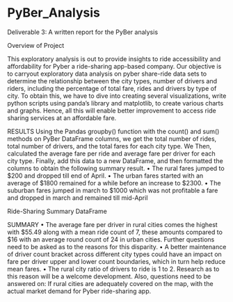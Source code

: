 # PyBer_Analysis

Deliverable 3: A written report for the PyBer analysis

Overview of Project

This exploratory analysis is out to provide insights to ride accessibility and affordability for Pyber a ride-sharing app-based company.
Our objective is to carryout exploratory data analysis on pyber share-ride data sets to determine the relationship between the city types, number of drivers and riders, including the percentage of total fare, rides and drivers by type of city.
To obtain this, we have to dive into creating several visualizations, write python scripts using panda’s library and matplotlib, to create various charts and graphs.
Hence, all this will enable better improvement to access ride sharing services at an affordable fare.

RESULTS
Using the Pandas groupby() function with the count() and sum() methods on PyBer DataFrame columns, we get the total number of rides, total number of drivers, and the total fares for each city type. We Then, calculated the average fare per ride and average fare per driver for each city type. Finally, add this data to a new DataFrame, and then formatted the columns to obtain the following summary result.
• The rural fares jumped to $200 and dropped till end of April.
• The urban fares started with an average of $1800 remained for a while before an increase to $2300.
• The suburban fares jumped in march to $1000 which was not profitable a fare and dropped in march and remained till mid-April

Ride-Sharing Summary DataFrame

SUMMARY
• The average fare per driver in rural cities comes the highest with $55.49 along with a mean ride count of 7, these amounts compared to $16 with an average round count of 24 in urban cities. Further questions need to be asked as to the reasons for this disparity.
• A better maintenance of driver count bracket across different city types could have an impact on fare per driver upper and lower count boundaries, which in turn help reduce mean fares.
• The rural city ratio of drivers to ride is 1 to 2. Research as to this reason will be a welcome development. Also, questions need to be answered on:
If rural cities are adequately covered on the map, with the actual market demand for Pyber ride-sharing app.
